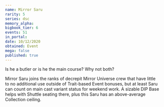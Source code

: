 ```yaml
---
name: Mirror Saru
rarity: 5
series: dsc
memory_alpha:
bigbook_tier: 6
events: 51
in_portal:
date: 10/12/2020
obtained: Event
mega: false
published: true
---
```


Is he a butler or is he the main course? Why not both?

Mirror Saru joins the ranks of decrepit Mirror Universe crew that have little to no additional use outside of Trait-based Event bonuses, but at least Saru can count on main cast variant status for weekend work. A sizable DIP Base helps with Shuttle seating there, plus this Saru has an above-average Collection ceiling.
